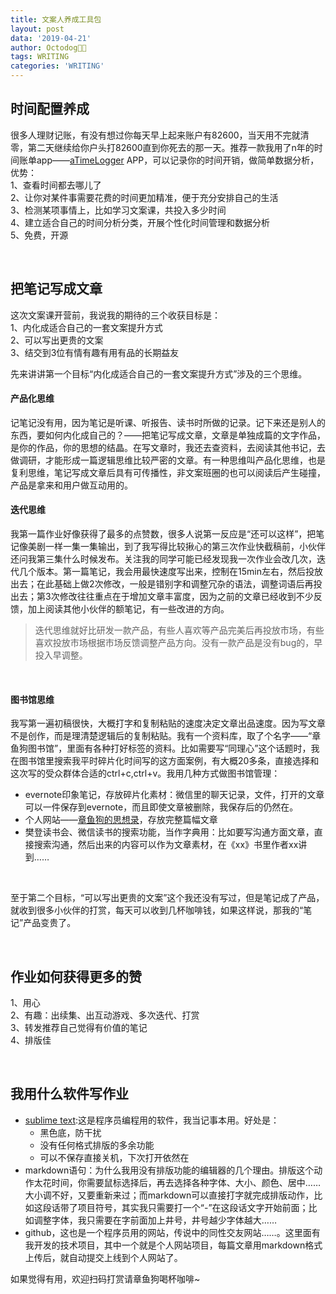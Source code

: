 ```yaml
---
title: 文案人养成工具包
layout: post
data: '2019-04-21'
author: Octodog🐙🐶
tags: WRITING
categories: 'WRITING'
---
```



## 时间配置养成

很多人理财记账，有没有想过你每天早上起来账户有82600，当天用不完就清零，第二天继续给你户头打82600直到你死去的那一天。推荐一款我用了n年的时间账单app——[aTimeLogger](http://www.atimelogger.com/) APP，可以记录你的时间开销，做简单数据分析，优势：<br/>
1、查看时间都去哪儿了<br/>
2、让你对某件事需要花费的时间更加精准，便于充分安排自己的生活<br/>
3、检测某项事情上，比如学习文案课，共投入多少时间<br/>
4、建立适合自己的时间分析分类，开展个性化时间管理和数据分析<br/>
5、免费，开源

<br/>

## 把笔记写成文章

这次文案课开营前，我说我的期待的三个收获目标是：<br/>
1、内化成适合自己的一套文案提升方式<br/>
2、可以写出更贵的文案<br/>
3、结交到3位有情有趣有用有品的长期益友<br/>

先来讲讲第一个目标“内化成适合自己的一套文案提升方式”涉及的三个思维。

#### 产品化思维

记笔记没有用，因为笔记是听课、听报告、读书时所做的记录。记下来还是别人的东西，要如何内化成自己的？——把笔记写成文章，文章是单独成篇的文字作品，是你的作品，你的思想的结晶。在写文章时，我还去查资料，去阅读其他书记，去做调研，才能形成一篇逻辑思维比较严密的文章。有一种思维叫产品化思维，也是复利思维，笔记写成文章后具有可传播性，非文案班圈的也可以阅读后产生碰撞，产品是拿来和用户做互动用的。
<br/>


#### 迭代思维

我第一篇作业好像获得了最多的点赞数，很多人说第一反应是“还可以这样”，把笔记像美剧一样一集一集输出，到了我写得比较揪心的第三次作业快截稿前，小伙伴还问我第三集什么时候发布。关注我的同学可能已经发现我一次作业会改几次，迭代几个版本。第一篇笔记，我会用最快速度写出来，控制在15min左右，然后投放出去；在此基础上做2次修改，一般是错别字和调整冗杂的语法，调整词语后再投出去；第3次修改往往重点在于增加文章丰富度，因为之前的文章已经收到不少反馈，加上阅读其他小伙伴的额笔记，有一些改进的方向。

> 迭代思维就好比研发一款产品，有些人喜欢等产品完美后再投放市场，有些喜欢投放市场根据市场反馈调整产品方向。没有一款产品是没有bug的，早投入早调整。


<br/>

#### 图书馆思维

我写第一遍初稿很快，大概打字和复制粘贴的速度决定文章出品速度。因为写文章不是创作，而是理清楚逻辑后的复制粘贴。我有一个资料库，取了个名字——“章鱼狗图书馆”，里面有各种打好标签的资料。比如需要写“同理心”这个话题时，我在图书馆里搜索我平时碎片化时间写的这方面案例，有大概20多条，直接选择和这次写的受众群体合适的ctrl+c,ctrl+v。我用几种方式做图书馆管理：
- evernote印象笔记，存放碎片化素材：微信里的聊天记录，文件，打开的文章可以一件保存到evernote，而且即使文章被删除，我保存后的仍然在。
- 个人网站——[章鱼狗的思想录](https://ajiea.github.io)，存放完整篇幅文章 
- 樊登读书会、微信读书的搜索功能，当作字典用：比如要写沟通方面文章，直接搜索沟通，然后出来的内容可以作为文章素材，在《xx》书里作者xx讲到……

<br/>

至于第二个目标，“可以写出更贵的文案”这个我还没有写过，但是笔记成了产品，就收到很多小伙伴的打赏，每天可以收到几杯咖啡钱，如果这样说，那我的“笔记”产品变贵了。

<br/>

## 作业如何获得更多的赞

1、用心<br/>
2、有趣：出续集、出互动游戏、多次迭代、打赏<br/>
3、转发推荐自己觉得有价值的笔记<br/>
4、排版佳

<br/>

## 我用什么软件写作业

- [sublime text](http://www.sublimetext.com/):这是程序员编程用的软件，我当记事本用。好处是：
	- 黑色底，防干扰
	- 没有任何格式排版的多余功能
	- 可以不保存直接关机，下次打开依然在
- markdown语句：为什么我用没有排版功能的编辑器的几个理由。排版这个动作太花时间，你需要鼠标选择后，再去选择各种字体、大小、颜色、居中……大小调不好，又要重新来过；而markdown可以直接打字就完成排版动作，比如这段话带了项目符号，其实我只需要打一个“-”在这段话文字开始前面；比如调整字体，我只需要在字前面加上井号，井号越少字体越大……
- github，这也是一个程序员用的网站，传说中的同性交友网站……。这里面有我开发的技术项目，其中一个就是个人网站项目，每篇文章用markdown格式上传后，就自动提交上线到个人网站了。


如果觉得有用，欢迎扫码打赏请章鱼狗喝杯咖啡~

